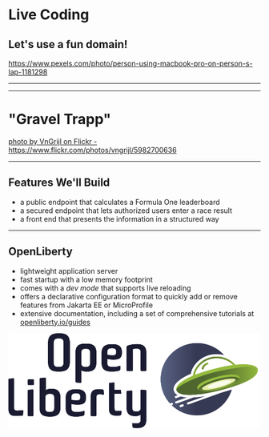 <!-- .slide: data-background="img/background/live-coding-java.jpg" data-background-color="black" data-background-opacity="0.4" -->

# **Live Coding** <!-- .element class="stroke" -->

## Let's use a fun domain!

<https://www.pexels.com/photo/person-using-macbook-pro-on-person-s-lap-1181298> <!-- .element: class="attribution" -->

---

<!-- .slide: data-background="img/background/nurburgring-gravel-trap.jpg" data-background-color="black" data-background-opacity="0.9" -->

---

<!-- .slide: data-background="img/background/nurburgring-gravel-trap.jpg" data-background-color="black" data-background-opacity="0.3" -->

# **"Gravel Trapp"** <!-- .element class="stroke" -->

<a href="https://www.flickr.com/photos/vngrijl/5982700636" class="attribution">photo by VnGrijl on Flickr - https://www.flickr.com/photos/vngrijl/5982700636</a>

---

## Features We'll Build

- a public endpoint that calculates a Formula One leaderboard <!-- .element: class="fragment fade-in-then-semi-out" -->
- a secured endpoint that lets authorized users enter a race result <!-- .element: class="fragment fade-in-then-semi-out" -->
- a front end that presents the information in a structured way <!-- .element: class="fragment fade-in-then-semi-out" -->

---

## OpenLiberty

* lightweight application server <!-- .element: class="fragment fade-in-then-semi-out" -->
* fast startup with a low memory footprint <!-- .element: class="fragment fade-in-then-semi-out" -->
* comes <!-- .element: class="fragment fade-in-then-semi-out" --> with a *dev mode* that supports live reloading 
* offers a declarative configuration format to quickly add or remove features from Jakarta EE or MicroProfile <!-- .element: class="fragment fade-in-then-semi-out" -->
* extensive documentation, including <!-- .element: class="fragment" --> a set of comprehensive tutorials at [openliberty.io/guides](https://openliberty.io/guides/) 

![OpenLiberty logo](img/logos/open-liberty.png) <!-- .element: width="30%" -->
